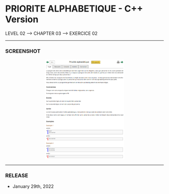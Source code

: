 # PRIORITE ALPHABETIQUE - C++ Version
LEVEL 02 --> CHAPTER 03 --> EXERCICE 02

---
### **SCREENSHOT**

<div align="center">
    <img
        src="https://github.com/Ayckinn/CPP/blob/main/FRANCE_IOI/LEVEL_02/Chapter_03/02_priorite_alphabetique/todo.png"
        alt="DEMO"
        style="width:50%">
</div>

---
### **RELEASE**

- January 29th, 2022